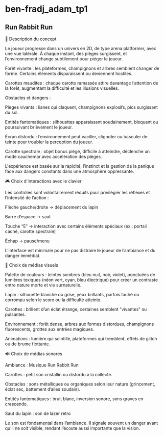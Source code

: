 # ben-fradj_adam_tp1

## Run Rabbit Run

🧠 Description du concept

Le joueur progresse dans un univers en 2D, de type arena platformer, avec une vue latérale. À chaque instant, des pièges surgissent, et l’environnement change subtilement pour piéger le joueur.

Forêt vivante : les plateformes, champignons et arbres semblent changer de forme. Certains éléments disparaissent ou deviennent hostiles.

Carottes maudites : chaque carotte ramassée attire davantage l’attention de la forêt, augmentant la difficulté et les illusions visuelles.

Obstacles et dangers :

Pièges vivants : lianes qui claquent, champignons explosifs, pics surgissant du sol.

Entités fantomatiques : silhouettes apparaissant soudainement, bloquant ou poursuivant brièvement le joueur.

Écran distordu : l’environnement peut vaciller, clignoter ou basculer de teinte pour troubler la perception du joueur.

Carotte spectrale : objet bonus piégé, difficile à atteindre, déclenche un mode cauchemar avec accélération des pièges.

L'expérience est basée sur la rapidité, l’instinct et la gestion de la panique face aux dangers constants dans une atmosphère oppressante.

🎮 Choix d'interactions avec le clavier

Les contrôles sont volontairement réduits pour privilégier les réflexes et l’intensité de l’action :

Flèche gauche/droite → déplacement du lapin

Barre d’espace → saut

Touche “E” → interaction avec certains éléments spéciaux (ex : portail caché, carotte spectrale)

Échap → pause/menu

L’interface est minimale pour ne pas distraire le joueur de l’ambiance et du danger immédiat.

🎨 Choix de médias visuels

Palette de couleurs : teintes sombres (bleu nuit, noir, violet), ponctuées de lumières toxiques (néon vert, cyan, bleu électrique) pour créer un contraste entre nature morte et vie surnaturelle.

Lapin : silhouette blanche ou grise, yeux brillants, parfois taché ou corrompu selon le score ou la difficulté atteinte.

Carottes : brillent d’un éclat étrange, certaines semblent "vivantes" ou pulsantes.

Environnement : forêt dense, arbres aux formes distordues, champignons fluorescents, grottes aux entrées magiques.

Animations : lumière qui scintille, plateformes qui tremblent, effets de glitch ou de brume flottante.

🔊 Choix de médias sonores

Ambiance : Musique Run Rabbit Run

Carottes : petit son cristallin ou distordu à la collecte.

Obstacles : sons métalliques ou organiques selon leur nature (grincement, éclat sec, battement d’ailes soudain).

Entités fantomatiques : bruit blanc, inversion sonore, sons graves en crescendo.

Saut du lapin : son de lazer retro

Le son est fondamental dans l’ambiance. Il signale souvent un danger avant qu’il ne soit visible, rendant l’écoute aussi importante que la vision.
